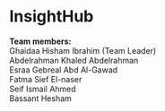 # InsightHub
**Team members:**<br>
Ghaidaa Hisham Ibrahim (Team Leader) <br>
Abdelrahman Khaled Abdelrahman <br>
Esraa Gebreal Abd Al-Gawad <br>
Fatma Sief El-naser <br>
Seif Ismail Ahmed <br>
Bassant Hesham <br>
